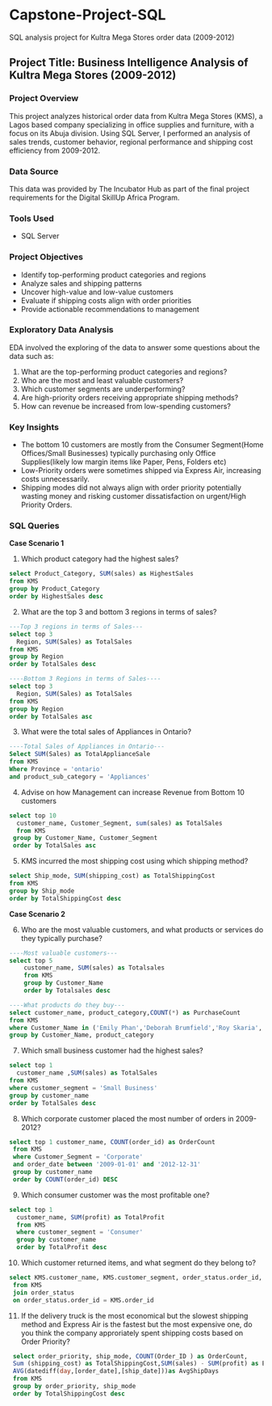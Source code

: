 # Capstone-Project-SQL
SQL analysis project for Kultra Mega Stores order data (2009-2012)

## Project Title: Business Intelligence Analysis of Kultra Mega Stores (2009-2012)

### Project Overview
This project analyzes historical order data from Kultra Mega Stores (KMS), a Lagos based company specializing in office supplies and furniture, with a focus on its Abuja division. Using SQL Server, I performed an analysis of sales trends, customer behavior, regional performance and shipping cost efficiency from 2009-2012.

### Data Source
This data was provided by The Incubator Hub as part of the final project requirements for the Digital SkillUp Africa Program.

### Tools Used
- SQL Server

### Project Objectives
- Identify top-performing product categories and regions
- Analyze sales and shipping patterns
- Uncover high-value and low-value customers
- Evaluate if shipping costs align with order priorities
- Provide actionable recommendations to management

### Exploratory Data Analysis
EDA involved the exploring of the data to answer some questions about the data such as:
1. What are the top-performing product categories and regions?
2. Who are the most and least valuable customers?
3. Which customer segments are underperforming?
4. Are high-priority orders receiving appropriate shipping methods?
5. How can revenue be increased from low-spending customers?

### Key Insights
- The bottom 10 customers are mostly from the Consumer Segment(Home Offices/Small Businesses) typically purchasing only Office Supplies(likely low margin items like Paper, Pens, Folders etc)
- Low-Priority orders were sometimes shipped via Express Air, increasing costs unnecessarily.
- Shipping modes did not always align with order priority potentially wasting money and risking customer dissatisfaction on urgent/High Priority Orders.

### SQL Queries
**Case Scenario 1**

1. Which product category had the highest sales?
``` SQL
select Product_Category, SUM(sales) as HighestSales
from KMS
group by Product_Category
order by HighestSales desc
```

2. What are the top 3 and bottom 3 regions in terms of sales?
```SQL
---Top 3 regions in terms of Sales---
select top 3
  Region, SUM(Sales) as TotalSales
from KMS
group by Region
order by TotalSales desc

----Bottom 3 Regions in terms of Sales----
select top 3
  Region, SUM(Sales) as TotalSales
from KMS
group by Region
order by TotalSales asc
```

3. What were the total sales of Appliances in Ontario?
```SQL
----Total Sales of Appliances in Ontario---
Select SUM(Sales) as TotalApplianceSale
from KMS
Where Province = 'ontario'
and product_sub_category = 'Appliances'
```

4. Advise on how Management can increase Revenue from Bottom 10 customers
```SQL
select top 10
  customer_name, Customer_Segment, sum(sales) as TotalSales
  from KMS
 group by Customer_Name, Customer_Segment
 order by TotalSales asc
```

5. KMS incurred the most shipping cost using which shipping method?
```SQL
select Ship_mode, SUM(shipping_cost) as TotalShippingCost
from KMS
group by Ship_mode
order by TotalShippingCost desc
```

**Case Scenario 2**

6. Who are the most valuable customers, and what products or services do they typically purchase?
```SQL
----Most valuable customers---
select top 5
    customer_name, SUM(sales) as Totalsales
	from KMS 
	group by Customer_Name
	order by Totalsales desc

----What products do they buy---
select customer_name, product_category,COUNT(*) as PurchaseCount
from KMS
where Customer_Name in ('Emily Phan','Deborah Brumfield','Roy Skaria','Sylvia Foulston','Grant Carrol')
group by Customer_Name, product_category
```

7. Which small business customer had the highest sales?
```SQL
select top 1
  customer_name ,SUM(sales) as TotalSales
from KMS
where customer_segment = 'Small Business'
group by customer_name
order by TotalSales desc
```

8. Which corporate customer placed the most number of orders in 2009-2012?
```SQL
select top 1 customer_name, COUNT(order_id) as OrderCount
 from KMS
 where Customer_Segment = 'Corporate'
 and order_date between '2009-01-01' and '2012-12-31'
 group by customer_name
 order by COUNT(order_id) DESC
```

9. Which consumer customer was the most profitable one?
```SQL
select top 1
  customer_name, SUM(profit) as TotalProfit
  from KMS
  where customer_segment = 'Consumer'
  group by customer_name
  order by TotalProfit desc
```

10. Which customer returned items, and what segment do they belong to?
```SQL
select KMS.customer_name, KMS.customer_segment, order_status.order_id, Order_status.status
 from KMS
 join order_status
 on order_status.order_id = KMS.order_id
```

11. If the delivery truck is the most economical but the slowest shipping method and Express Air is the fastest but the most expensive one, do you think the company approriately spent shipping costs based on Order Priority?
```SQL
 select order_priority, ship_mode, COUNT(Order_ID ) as OrderCount,
 Sum (shipping_cost) as TotalShippingCost,SUM(sales) - SUM(profit) as EstimatedShippingCost,
 AVG(datediff(day,[order_date],[ship_date]))as AvgShipDays
 from KMS
 group by order_priority, ship_mode
 order by TotalShippingCost desc
```









